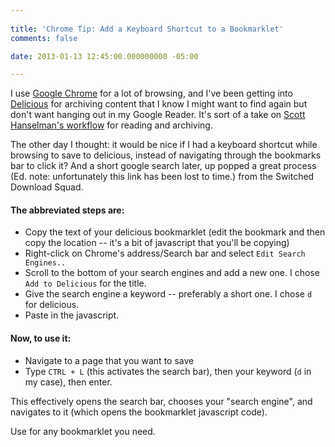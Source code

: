 ```yaml
---
 
title: 'Chrome Tip: Add a Keyboard Shortcut to a Bookmarklet'
comments: false

date: 2013-01-13 12:45:00.000000000 -05:00

---
```

I use [Google Chrome] for a lot of browsing, and I've been getting into [Delicious] for archiving content that I know I might want to find again but don't want hanging out in my Google Reader. It's sort of a take on [Scott Hanselman's workflow] for reading and archiving.

The other day I thought: it would be nice if I had a keyboard shortcut while browsing to save to delicious, instead of navigating through the bookmarks bar to click it? And a short google search later, up popped a great process (Ed. note: unfortunately this link has been lost to time.) from the Switched Download Squad.

#### The abbreviated steps are:

* Copy the text of your delicious bookmarklet (edit the bookmark and then copy the location -- it's a bit of javascript that you'll be copying)
* Right-click on Chrome's address/Search bar and select `Edit Search Engines..`
* Scroll to the bottom of your search engines and add a new one. I chose `Add to Delicious` for the title.
* Give the search engine a keyword -- preferably a short one. I chose `d` for delicious.
* Paste in the javascript.

#### Now, to use it:

* Navigate to a page that you want to save
* Type `CTRL + L` (this activates the search bar), then your keyword (`d` in my case), then enter.

This effectively opens the search bar, chooses your "search engine", and navigates to it (which opens the bookmarklet javascript code).

Use for any bookmarklet you need.

[Google Chrome]: https://www.google.com/intl/en/chrome/browser/
[Delicious]: http://delicious.com/
[Scott Hanselman's workflow]: https://www.hanselman.com/blog/InstapaperDeliveredToYourKindleChangesHowYouConsumeWebContentPlusIFTTTBlogsAndMore.aspx
